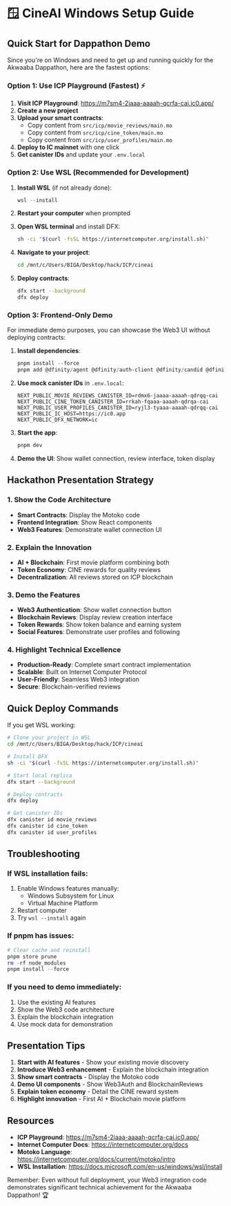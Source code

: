 # 🪟 CineAI Windows Setup Guide

## Quick Start for Dappathon Demo

Since you're on Windows and need to get up and running quickly for the Akwaaba Dappathon, here are the fastest options:

### Option 1: Use ICP Playground (Fastest) ⚡

1. **Visit ICP Playground**: https://m7sm4-2iaaa-aaaah-qcrfa-cai.ic0.app/
2. **Create a new project**
3. **Upload your smart contracts**:
   - Copy content from `src/icp/movie_reviews/main.mo`
   - Copy content from `src/icp/cine_token/main.mo`
   - Copy content from `src/icp/user_profiles/main.mo`
4. **Deploy to IC mainnet** with one click
5. **Get canister IDs** and update your `.env.local`

### Option 2: Use WSL (Recommended for Development)

1. **Install WSL** (if not already done):
   ```powershell
   wsl --install
   ```
   
2. **Restart your computer** when prompted

3. **Open WSL terminal** and install DFX:
   ```bash
   sh -ci "$(curl -fsSL https://internetcomputer.org/install.sh)"
   ```

4. **Navigate to your project**:
   ```bash
   cd /mnt/c/Users/BIGA/Desktop/hack/ICP/cineai
   ```

5. **Deploy contracts**:
   ```bash
   dfx start --background
   dfx deploy
   ```

### Option 3: Frontend-Only Demo

For immediate demo purposes, you can showcase the Web3 UI without deploying contracts:

1. **Install dependencies**:
   ```powershell
   pnpm install --force
   pnpm add @dfinity/agent @dfinity/auth-client @dfinity/candid @dfinity/principal
   ```

2. **Use mock canister IDs** in `.env.local`:
   ```env
   NEXT_PUBLIC_MOVIE_REVIEWS_CANISTER_ID=rdmx6-jaaaa-aaaah-qdrqq-cai
   NEXT_PUBLIC_CINE_TOKEN_CANISTER_ID=rrkah-fqaaa-aaaah-qdrqa-cai
   NEXT_PUBLIC_USER_PROFILES_CANISTER_ID=ryjl3-tyaaa-aaaah-qdrqq-cai
   NEXT_PUBLIC_IC_HOST=https://ic0.app
   NEXT_PUBLIC_DFX_NETWORK=ic
   ```

3. **Start the app**:
   ```powershell
   pnpm dev
   ```

4. **Demo the UI**: Show wallet connection, review interface, token display

## Hackathon Presentation Strategy

### 1. Show the Code Architecture
- **Smart Contracts**: Display the Motoko code
- **Frontend Integration**: Show React components
- **Web3 Features**: Demonstrate wallet connection UI

### 2. Explain the Innovation
- **AI + Blockchain**: First movie platform combining both
- **Token Economy**: CINE rewards for quality reviews
- **Decentralization**: All reviews stored on ICP blockchain

### 3. Demo the Features
- **Web3 Authentication**: Show wallet connection button
- **Blockchain Reviews**: Display review creation interface
- **Token Rewards**: Show token balance and earning system
- **Social Features**: Demonstrate user profiles and following

### 4. Highlight Technical Excellence
- **Production-Ready**: Complete smart contract implementation
- **Scalable**: Built on Internet Computer Protocol
- **User-Friendly**: Seamless Web3 integration
- **Secure**: Blockchain-verified reviews

## Quick Deploy Commands

If you get WSL working:

```bash
# Clone your project in WSL
cd /mnt/c/Users/BIGA/Desktop/hack/ICP/cineai

# Install DFX
sh -ci "$(curl -fsSL https://internetcomputer.org/install.sh)"

# Start local replica
dfx start --background

# Deploy contracts
dfx deploy

# Get canister IDs
dfx canister id movie_reviews
dfx canister id cine_token
dfx canister id user_profiles
```

## Troubleshooting

### If WSL installation fails:
1. Enable Windows features manually:
   - Windows Subsystem for Linux
   - Virtual Machine Platform
2. Restart computer
3. Try `wsl --install` again

### If pnpm has issues:
```powershell
# Clear cache and reinstall
pnpm store prune
rm -rf node_modules
pnpm install --force
```

### If you need to demo immediately:
1. Use the existing AI features
2. Show the Web3 code architecture
3. Explain the blockchain integration
4. Use mock data for demonstration

## Presentation Tips

1. **Start with AI features** - Show your existing movie discovery
2. **Introduce Web3 enhancement** - Explain the blockchain integration
3. **Show smart contracts** - Display the Motoko code
4. **Demo UI components** - Show Web3Auth and BlockchainReviews
5. **Explain token economy** - Detail the CINE reward system
6. **Highlight innovation** - First AI + Blockchain movie platform

## Resources

- **ICP Playground**: https://m7sm4-2iaaa-aaaah-qcrfa-cai.ic0.app/
- **Internet Computer Docs**: https://internetcomputer.org/docs
- **Motoko Language**: https://internetcomputer.org/docs/current/motoko/intro
- **WSL Installation**: https://docs.microsoft.com/en-us/windows/wsl/install

Remember: Even without full deployment, your Web3 integration code demonstrates significant technical achievement for the Akwaaba Dappathon! 🏆
